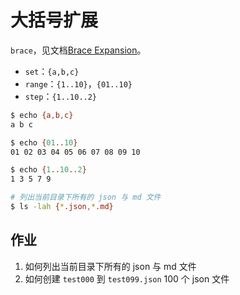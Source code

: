 # 大括号扩展

`brace`，见文档[Brace Expansion](https://www.gnu.org/software/bash/manual/bash.html#Brace-Expansion)。

+ `set`：`{a,b,c}`
+ `range`：`{1..10}`，`{01..10}`
+ `step`：`{1..10..2}`

``` bash
$ echo {a,b,c}
a b c

$ echo {01..10}
01 02 03 04 05 06 07 08 09 10

$ echo {1..10..2}
1 3 5 7 9
```

``` bash
# 列出当前目录下所有的 json 与 md 文件
$ ls -lah {*.json,*.md}
```

## 作业

1. 如何列出当前目录下所有的 json 与 md 文件
1. 如何创建 `test000` 到 `test099.json` 100 个 json 文件

